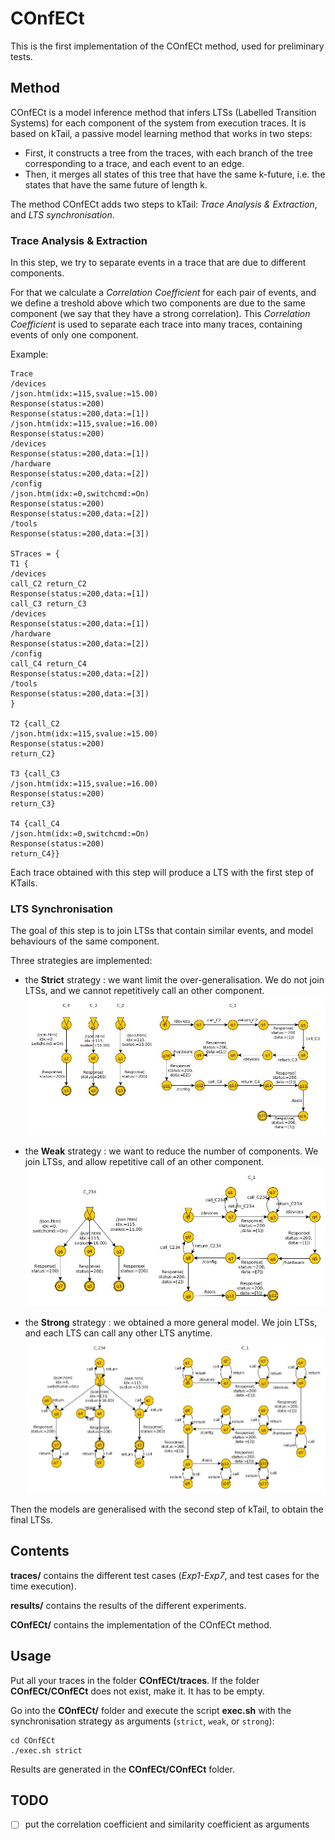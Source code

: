 # COnfECt
This is the first implementation of the COnfECt method, used for preliminary tests.

## Method

COnfECt is a model inference method that infers LTSs (Labelled Transition Systems) for each component of the system from execution traces. 
It is based on kTail, a passive model learning method that works in two steps:

- First, it constructs a tree from the traces, with each branch of the tree corresponding to a trace, and each event to an edge.
- Then, it merges all states of this tree that have the same k-future, i.e. the states that have the same future of length k.

The method COnfECt adds two steps to kTail: *Trace Analysis & Extraction*, and *LTS synchronisation*.

### Trace Analysis & Extraction

In this step, we try to separate events in a trace that are due to different components.

For that we calculate a *Correlation Coefficient* for each pair of events, and we define a treshold above which two components are due to the same component (we say that they have a strong correlation).
This *Correlation Coefficient* is used to separate each trace into many traces, containing events of only one component.

Example:
```
Trace		
/devices 
/json.htm(idx:=115,svalue:=15.00) 
Response(status:=200) 
Response(status:=200,data:=[1]) 
/json.htm(idx:=115,svalue:=16.00) 
Response(status:=200) 
/devices 
Response(status:=200,data:=[1]) 
/hardware 
Response(status:=200,data:=[2]) 
/config 
/json.htm(idx:=0,switchcmd:=On) 
Response(status:=200) 
Response(status:=200,data:=[2]) 
/tools 
Response(status:=200,data:=[3])

STraces = {
T1 {
/devices 
call_C2 return_C2 
Response(status:=200,data:=[1]) 
call_C3 return_C3 
/devices 
Response(status:=200,data:=[1]) 
/hardware 
Response(status:=200,data:=[2]) 
/config 
call_C4 return_C4 
Response(status:=200,data:=[2]) 
/tools 
Response(status:=200,data:=[3])
}

T2 {call_C2 
/json.htm(idx:=115,svalue:=15.00) 
Response(status:=200) 
return_C2}

T3 {call_C3 
/json.htm(idx:=115,svalue:=16.00) 
Response(status:=200) 
return_C3}

T4 {call_C4 
/json.htm(idx:=0,switchcmd:=On) 
Response(status:=200) 
return_C4}}
```


Each trace obtained with this step will produce a LTS with the first step of KTails.

### LTS Synchronisation

The goal of this step is to join LTSs that contain similar events, and model behaviours of the same component.

Three strategies are implemented:
- the **Strict** strategy : we want limit the over-generalisation. We do not join LTSs, and we cannot repetitively call an other component.
![Alt text](figures/Strict.jpg "Example with Strict synchronisation")

- the **Weak** strategy : we want to reduce the number of components. We join LTSs, and allow repetitive call of an other component.
![Alt text](figures/Weak.jpg "Example with Weak synchronisation")

- the **Strong** strategy : we obtained a more general model. We join LTSs, and each LTS can call any other LTS anytime.
![Alt text](figures/Strong.jpg "Example with Strong synchronisation")

Then the models are generalised with the second step of kTail, to obtain the final LTSs.

## Contents
**traces/** contains the different test cases (*Exp1-Exp7*, and test cases for the time execution).

**results/** contains the results of the different experiments.

**COnfECt/** contains the implementation of the COnfECt method.

## Usage

Put all your traces in the folder **COnfECt/traces**. If the folder **COnfECt/COnfECt** does not exist, make it. It has to be empty.

Go into the **COnfECt/** folder and execute the script **exec.sh** with the synchronisation strategy as arguments (```strict```, ```weak```, or ```strong```):

```
cd COnfECt
./exec.sh strict
```

Results are generated in the **COnfECt/COnfECt** folder.

## TODO

- [ ] put the correlation coefficient and similarity coefficient as arguments
